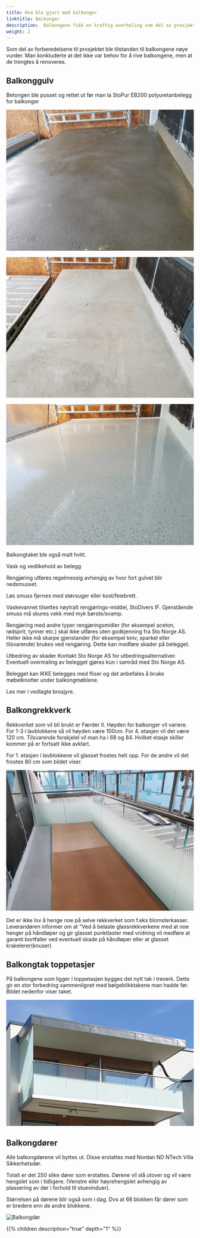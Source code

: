 ```yaml
---
title: Hva ble gjort med balkonger
linktitle: Balkonger
description:  Balkongene fikk en kraftig overhaling som del av prosjektet
weight: 2
---
```


Som del av forberedelsene til prosjektet ble tilstanden til balkongene nøye vurder. Man konkluderte at det ikke var behov for å rive balkongene, men at de trengtes å renoveres.

## Balkonggulv

Betongen ble pusset og rettet ut før man la StoPur EB200 polyuretanbelegg for balkonger

![Balkong](balkongdekke1.jpg)

![Balkong](balkongdekke2.jpg)

![Balkong](balkongdekkea.jpg)

Balkongtaket ble også malt hvitt.

Vask og vedlikehold av belegg

Rengjøring utføres regelmessig avhengig av hvor fort gulvet blir nedsmusset.

Løs smuss fjernes med støvsuger eller kost/feiebrett. 

Vaskevannet tilsettes nøytralt rengjørings-middel, StoDivers IF. Gjenstående smuss må skures vekk med myk børste/svamp. 

Rengjøring med andre typer rengjøringsmidler (for eksempel aceton, rødsprit, tynner etc.) skal ikke utføres uten godkjenning fra Sto Norge AS. Heller ikke må skarpe gjenstander (for eksempel kniv, sparkel eller tilsvarende) brukes ved rengjøring. Dette kan medføre skader på belegget. 
  
Utbedring av skader Kontakt Sto Norge AS for utbedringsalternativer. Eventuell overmaling av belegget gjøres kun i samråd med Sto Norge AS. 
 
Belegget kan IKKE belegges med fliser og det anbefales å bruke møbelknotter under balkongmøblene.

Les mer i vedlagte brosjyre.

## Balkongrekkverk

Rekkverket som vil bli brukt er Færder II. Høyden for balkonger vil variere. For 1-3 i lavblokkene så vil høyden være 100cm. For 4. etasjen vil det være 120 cm.  Tilsvarende forskjelel vil man ha i 68 og 84. Hvilket etasje skiller kommer på er fortsatt ikke avklart. 

For 1. etasjen i lavblokkene vil glasset frostes helt opp. For de andre vil det frostes 80 cm som bildet viser. 

![Balkongrekkverk](rekkverk_balkong.jpg)

Det er ikke lov å henge noe på selve rekkverket som f.eks blomsterkasser. Leverandøren informer om at "Ved å belaste glassrekkverkene med at noe henger på håndløper og gir glasset punktlaster med vridning vil medføre at garanti bortfaller ved eventuell skade på håndløper eller at glasset krakelerer(knuser)

## Balkongtak toppetasjer

På balkongene som ligger i toppetasjen bygges det nytt tak i treverk. Dette gir en stor forbedring sammenlignet med bølgeblikktakene man hadde før. Bildet nedenfor viser taket.
 
![Balkongtak](balkongtak.jpg)


## Balkongdører

Alle balkongdørene vil byttes ut. Disse erstattes med Nordan ND NTech Villa Sikkerhetsdør. 

Totalt er det 250 slike dører som erstattes. Dørene vil slå utover og vil være hengslet som i tidligere. (Venstre eller høyrehengslet avhengig av plassering av dør i forhold til stuevinduer). 

Størrelsen på dørene blir også som i dag. Dvs at 68 blokken får dører som er bredere enn de andre blokkene.

![Balkongdør](balkongdør.png)

{{% children description="true" depth="1" %}}
